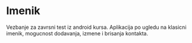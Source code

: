 # Imenik
Vezbanje za zavrsni test iz android kursa.
Aplikacija po ugledu na klasicni imenik,
mogucnost dodavanja, izmene i brisanja kontakta.
